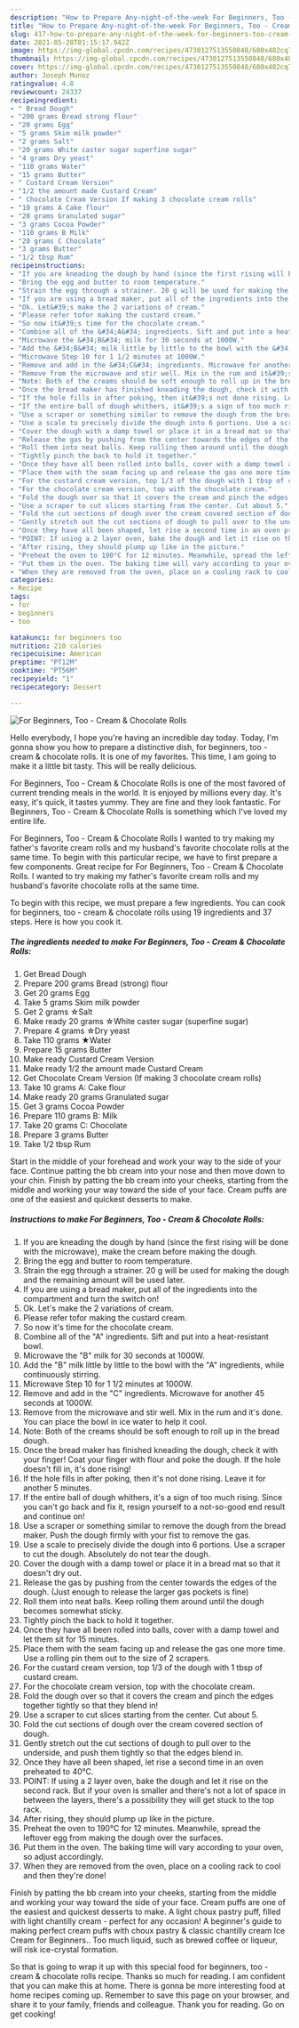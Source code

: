 ```yaml
---
description: "How to Prepare Any-night-of-the-week For Beginners, Too - Cream &amp;amp; Chocolate Rolls"
title: "How to Prepare Any-night-of-the-week For Beginners, Too - Cream &amp;amp; Chocolate Rolls"
slug: 417-how-to-prepare-any-night-of-the-week-for-beginners-too-cream-and-amp-chocolate-rolls
date: 2021-05-28T01:15:17.942Z
image: https://img-global.cpcdn.com/recipes/4730127513550848/680x482cq70/for-beginners-too-cream-chocolate-rolls-recipe-main-photo.jpg
thumbnail: https://img-global.cpcdn.com/recipes/4730127513550848/680x482cq70/for-beginners-too-cream-chocolate-rolls-recipe-main-photo.jpg
cover: https://img-global.cpcdn.com/recipes/4730127513550848/680x482cq70/for-beginners-too-cream-chocolate-rolls-recipe-main-photo.jpg
author: Joseph Munoz
ratingvalue: 4.8
reviewcount: 24337
recipeingredient:
- " Bread Dough"
- "200 grams Bread strong flour"
- "20 grams Egg"
- "5 grams Skim milk powder"
- "2 grams Salt"
- "20 grams White caster sugar superfine sugar"
- "4 grams Dry yeast"
- "110 grams Water"
- "15 grams Butter"
- " Custard Cream Version"
- "1/2 the amount made Custard Cream"
- " Chocolate Cream Version If making 3 chocolate cream rolls"
- "10 grams A Cake flour"
- "20 grams Granulated sugar"
- "3 grams Cocoa Powder"
- "110 grams B Milk"
- "20 grams C Chocolate"
- "3 grams Butter"
- "1/2 tbsp Rum"
recipeinstructions:
- "If you are kneading the dough by hand (since the first rising will be done with the microwave), make the cream before making the dough."
- "Bring the egg and butter to room temperature."
- "Strain the egg through a strainer. 20 g will be used for making the dough and the remaining amount will be used later."
- "If you are using a bread maker, put all of the ingredients into the compartment and turn the switch on!"
- "Ok. Let&#39;s make the 2 variations of cream."
- "Please refer tofor making the custard cream."
- "So now it&#39;s time for the chocolate cream."
- "Combine all of the &#34;A&#34; ingredients. Sift and put into a heat-resistant bowl."
- "Microwave the &#34;B&#34; milk for 30 seconds at 1000W."
- "Add the &#34;B&#34; milk little by little to the bowl with the &#34;A&#34; ingredients, while continuously stirring."
- "Microwave Step 10 for 1 1/2 minutes at 1000W."
- "Remove and add in the &#34;C&#34; ingredients. Microwave for another 45 seconds at 1000W."
- "Remove from the microwave and stir well. Mix in the rum and it&#39;s done. You can place the bowl in ice water to help it cool."
- "Note: Both of the creams should be soft enough to roll up in the bread dough."
- "Once the bread maker has finished kneading the dough, check it with your finger! Coat your finger with flour and poke the dough. If the hole doesn&#39;t fill in, it&#39;s done rising!"
- "If the hole fills in after poking, then it&#39;s not done rising. Leave it for another 5 minutes."
- "If the entire ball of dough whithers, it&#39;s a sign of too much rising. Since you can&#39;t go back and fix it, resign yourself to a not-so-good end result and continue on!"
- "Use a scraper or something similar to remove the dough from the bread maker. Push the dough firmly with your fist to remove the gas."
- "Use a scale to precisely divide the dough into 6 portions. Use a scraper to cut the dough. Absolutely do not tear the dough."
- "Cover the dough with a damp towel or place it in a bread mat so that it doesn&#39;t dry out."
- "Release the gas by pushing from the center towards the edges of the dough. (Just enough to release the larger gas pockets is fine)"
- "Roll them into neat balls. Keep rolling them around until the dough becomes somewhat sticky."
- "Tightly pinch the back to hold it together."
- "Once they have all been rolled into balls, cover with a damp towel and let them sit for 15 minutes."
- "Place them with the seam facing up and release the gas one more time. Use a rolling pin them out to the size of 2 scrapers."
- "For the custard cream version, top 1/3 of the dough with 1 tbsp of custard cream."
- "For the chocolate cream version, top with the chocolate cream."
- "Fold the dough over so that it covers the cream and pinch the edges together tightly so that they blend in!"
- "Use a scraper to cut slices starting from the center. Cut about 5."
- "Fold the cut sections of dough over the cream covered section of dough."
- "Gently stretch out the cut sections of dough to pull over to the underside, and push them tightly so that the edges blend in."
- "Once they have all been shaped, let rise a second time in an oven preheated to 40°C."
- "POINT: If using a 2 layer oven, bake the dough and let it rise on the second rack. But if your oven is smaller and there&#39;s not a lot of space in between the layers, there&#39;s a possibility they will get stuck to the top rack."
- "After rising, they should plump up like in the picture."
- "Preheat the oven to 190°C for 12 minutes. Meanwhile, spread the leftover egg from making the dough over the surfaces."
- "Put them in the oven. The baking time will vary according to your oven, so adjust accordingly."
- "When they are removed from the oven, place on a cooling rack to cool and then they&#39;re done!"
categories:
- Recipe
tags:
- for
- beginners
- too

katakunci: for beginners too 
nutrition: 210 calories
recipecuisine: American
preptime: "PT12M"
cooktime: "PT56M"
recipeyield: "1"
recipecategory: Dessert

---
```



![For Beginners, Too - Cream &amp; Chocolate Rolls](https://img-global.cpcdn.com/recipes/4730127513550848/680x482cq70/for-beginners-too-cream-chocolate-rolls-recipe-main-photo.jpg)

Hello everybody, I hope you're having an incredible day today. Today, I'm gonna show you how to prepare a distinctive dish, for beginners, too - cream &amp; chocolate rolls. It is one of my favorites. This time, I am going to make it a little bit tasty. This will be really delicious.

For Beginners, Too - Cream &amp; Chocolate Rolls is one of the most favored of current trending meals in the world. It is enjoyed by millions every day. It's easy, it's quick, it tastes yummy. They are fine and they look fantastic. For Beginners, Too - Cream &amp; Chocolate Rolls is something which I've loved my entire life.

For Beginners, Too - Cream &amp; Chocolate Rolls I wanted to try making my father&#39;s favorite cream rolls and my husband&#39;s favorite chocolate rolls at the same time. To begin with this particular recipe, we have to first prepare a few components. Great recipe for For Beginners, Too - Cream &amp; Chocolate Rolls. I wanted to try making my father&#39;s favorite cream rolls and my husband&#39;s favorite chocolate rolls at the same time.


To begin with this recipe, we must prepare a few ingredients. You can cook for beginners, too - cream &amp; chocolate rolls using 19 ingredients and 37 steps. Here is how you cook it.

<!--inarticleads1-->

##### The ingredients needed to make For Beginners, Too - Cream &amp; Chocolate Rolls:

1. Get  Bread Dough
1. Prepare 200 grams Bread (strong) flour
1. Get 20 grams Egg
1. Take 5 grams Skim milk powder
1. Get 2 grams ☆Salt
1. Make ready 20 grams ☆White caster sugar (superfine sugar)
1. Prepare 4 grams ☆Dry yeast
1. Take 110 grams ★Water
1. Prepare 15 grams Butter
1. Make ready  Custard Cream Version
1. Make ready 1/2 the amount made Custard Cream
1. Get  Chocolate Cream Version (If making 3 chocolate cream rolls)
1. Take 10 grams A: Cake flour
1. Make ready 20 grams Granulated sugar
1. Get 3 grams Cocoa Powder
1. Prepare 110 grams B: Milk
1. Take 20 grams C: Chocolate
1. Prepare 3 grams Butter
1. Take 1/2 tbsp Rum


Start in the middle of your forehead and work your way to the side of your face. Continue patting the bb cream into your nose and then move down to your chin. Finish by patting the bb cream into your cheeks, starting from the middle and working your way toward the side of your face. Cream puffs are one of the easiest and quickest desserts to make. 

<!--inarticleads2-->

##### Instructions to make For Beginners, Too - Cream &amp; Chocolate Rolls:

1. If you are kneading the dough by hand (since the first rising will be done with the microwave), make the cream before making the dough.
1. Bring the egg and butter to room temperature.
1. Strain the egg through a strainer. 20 g will be used for making the dough and the remaining amount will be used later.
1. If you are using a bread maker, put all of the ingredients into the compartment and turn the switch on!
1. Ok. Let&#39;s make the 2 variations of cream.
1. Please refer tofor making the custard cream.
1. So now it&#39;s time for the chocolate cream.
1. Combine all of the &#34;A&#34; ingredients. Sift and put into a heat-resistant bowl.
1. Microwave the &#34;B&#34; milk for 30 seconds at 1000W.
1. Add the &#34;B&#34; milk little by little to the bowl with the &#34;A&#34; ingredients, while continuously stirring.
1. Microwave Step 10 for 1 1/2 minutes at 1000W.
1. Remove and add in the &#34;C&#34; ingredients. Microwave for another 45 seconds at 1000W.
1. Remove from the microwave and stir well. Mix in the rum and it&#39;s done. You can place the bowl in ice water to help it cool.
1. Note: Both of the creams should be soft enough to roll up in the bread dough.
1. Once the bread maker has finished kneading the dough, check it with your finger! Coat your finger with flour and poke the dough. If the hole doesn&#39;t fill in, it&#39;s done rising!
1. If the hole fills in after poking, then it&#39;s not done rising. Leave it for another 5 minutes.
1. If the entire ball of dough whithers, it&#39;s a sign of too much rising. Since you can&#39;t go back and fix it, resign yourself to a not-so-good end result and continue on!
1. Use a scraper or something similar to remove the dough from the bread maker. Push the dough firmly with your fist to remove the gas.
1. Use a scale to precisely divide the dough into 6 portions. Use a scraper to cut the dough. Absolutely do not tear the dough.
1. Cover the dough with a damp towel or place it in a bread mat so that it doesn&#39;t dry out.
1. Release the gas by pushing from the center towards the edges of the dough. (Just enough to release the larger gas pockets is fine)
1. Roll them into neat balls. Keep rolling them around until the dough becomes somewhat sticky.
1. Tightly pinch the back to hold it together.
1. Once they have all been rolled into balls, cover with a damp towel and let them sit for 15 minutes.
1. Place them with the seam facing up and release the gas one more time. Use a rolling pin them out to the size of 2 scrapers.
1. For the custard cream version, top 1/3 of the dough with 1 tbsp of custard cream.
1. For the chocolate cream version, top with the chocolate cream.
1. Fold the dough over so that it covers the cream and pinch the edges together tightly so that they blend in!
1. Use a scraper to cut slices starting from the center. Cut about 5.
1. Fold the cut sections of dough over the cream covered section of dough.
1. Gently stretch out the cut sections of dough to pull over to the underside, and push them tightly so that the edges blend in.
1. Once they have all been shaped, let rise a second time in an oven preheated to 40°C.
1. POINT: If using a 2 layer oven, bake the dough and let it rise on the second rack. But if your oven is smaller and there&#39;s not a lot of space in between the layers, there&#39;s a possibility they will get stuck to the top rack.
1. After rising, they should plump up like in the picture.
1. Preheat the oven to 190°C for 12 minutes. Meanwhile, spread the leftover egg from making the dough over the surfaces.
1. Put them in the oven. The baking time will vary according to your oven, so adjust accordingly.
1. When they are removed from the oven, place on a cooling rack to cool and then they&#39;re done!


Finish by patting the bb cream into your cheeks, starting from the middle and working your way toward the side of your face. Cream puffs are one of the easiest and quickest desserts to make. A light choux pastry puff, filled with light chantilly cream - perfect for any occasion! A beginner&#39;s guide to making perfect cream puffs with choux pastry &amp; classic chantilly cream Ice Cream for Beginners.. Too much liquid, such as brewed coffee or liqueur, will risk ice-crystal formation. 

So that is going to wrap it up with this special food for beginners, too - cream &amp; chocolate rolls recipe. Thanks so much for reading. I am confident that you can make this at home. There is gonna be more interesting food at home recipes coming up. Remember to save this page on your browser, and share it to your family, friends and colleague. Thank you for reading. Go on get cooking!
